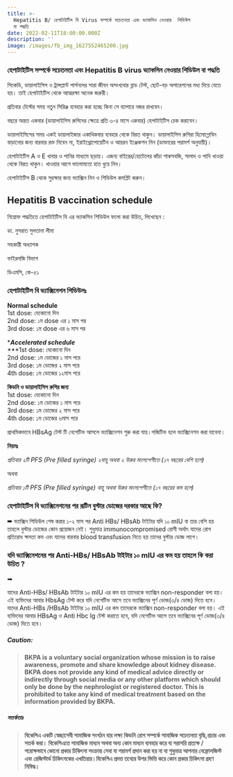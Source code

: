 ```yaml
---
title: >-
  Hepatitis B/ হেপাটাইটিস বি Virus সম্পর্কে সচেতনতা এবং ভ্যাকসিন নেওয়ার  শিডিউল
  বা পদ্ধতি
date: 2022-02-11T18:00:00.000Z
description: ''
image: /images/fb_img_1627552465200.jpg
---
```


### হেপাটাইটিস সম্পর্কে সচেতনতা এবং Hepatitis B virus ভ্যাকসিন নেওয়ার  শিডিউল বা পদ্ধতি

সিকেডি, ডায়ালাইসিস ও ট্রান্সপ্লান্ট পার্সনদের সারা জীবন অসংখ্যবার ব্লাড টেস্ট, ছোট-বড় অপারেশনের মধ্য দিয়ে যেতে হয়। তাই হেপাটাইটিস থেকে আত্মরক্ষা অনেক জরুরী।

প্রতিবার টেস্টের সময় নতুন সিরিঞ্জ ব্যবহার করা হচ্ছে কিনা সে ব্যাপারে নজর রাখবেন।

বছরে অন্তত একবার (ডায়ালাইসিস রুগিদের ক্ষেত্রে প্রতি ৩-৪ মাসে একবার) হেপাটাইটিস চেক করাবেন।

ডায়ালাইসিসের সময় একই ডায়ালাইজার একাধিকবার ব্যবহার থেকে বিরত থাকুন। ডায়ালাইসিস রুগিরা হিমোগ্লোবিন বাড়ানোর জন্য বারবার রক্ত নিবেন না, ইরাইথ্রোপোয়েটিন ও আয়রন ইঞ্জেকশন নিন (ডাক্তারের পরামর্শ অনুযায়ী)।

হেপাটাইটিস A ও E খাবার ও পানির মাধ্যমে ছড়ায়। এজন্য বাইরের/হোটেলের কাঁচা শাকসবজি, সালাদ ও পানি খাওয়া থেকে বিরত থাকুন। খাওয়ার আগে ভালোমতো হাত ধুয়ে নিন।

হেপাটাইটিস B থেকে সুরক্ষার জন্য ভ্যাক্সিন নিন ও শিডিউল কমপ্লিট করুন।

## Hepatitis B vaccination schedule

নিম্নোক্ত পদ্ধতিতে হেপাটাইটিস বি এর ভ্যাকসিন শিডিউল ফলো করা উচিত, লিখেছেন :

ডা. নুসরাত সুলতানা লীমা

সহকারী অধ্যাপক

ভাইরলজি বিভাগ

ডিএমসি, কে-৫১

### হেপাটাইটিস বি ভ্যাক্সিনেশন শিডিউলঃ

**Normal schedule**\
1st dose: যেকোনো দিন\
2nd dose: ১ম dose এর ১ মাস পর\
3rd dose: ১ম dose এর ৬ মাস পর

\****Accelerated schedule***\
*\**1st dose: যেকোনো দিন\
2nd dose: ১ম ডোজের ১ মাস পরে\
3rd dose: ১ম ডোজের ২ মাস পরে\
4th dose: ১ম ডোজের ১২মাস পরে

**কিডনি ও ডায়ালাইসিস রুগির জন্য**\
1st dose: যেকোনো দিন\
2nd dose: ১ম ডোজের ১ মাস পরে\
3rd dose: ১ম ডোজের ২ মাস পরে\
4th dose: ১ম ডোজের ৬মাস পরে

প্রাথমিকভাবে HBsAg টেস্ট টি নেগেটিভ আসলে ভ্যাক্সিনেশন শুরু করা যায়।পজিটিভ হলে ভ্যাক্সিনেশন করা যাবেনা।

**নিয়মঃ**

*প্রতিবার ২টি PFS (Pre filled syringe) ২বাহু অথবা ২ উরুর মাংসপেশীতে (১৭ বছরের বেশি হলে)*

অথবা

*প্রতিবার ১টি PFS (Pre filled syringe) বাহু অথবা উরুর মাংসপেশীতে (১৭ বছরের কম হলে)*

### হেপাটাইটিস বি ভ্যাক্সিনেশনের পর রূটিন বুস্টার ডোজের দরকার আছে কি?

➡ ভ্যাক্সিন শিডিউল শেষ করার ১-২ মাস পর Anti HBs/ HBsAb টাইটার যদি ১০ mIU বা তার বেশি হয় তাহলে বুস্টার ডোজের কোন প্রয়োজন নেই। শুধুমাত্র immunocompromised রোগী অর্থাৎ যাদের রোগ প্রতিরোধ ক্ষমতা কম এবং যাদের বারবার blood transfusion নিতে হয় তাদের বুস্টার ডোজ লাগে।

### যদি ভ্যাক্সিনেশনের পর Anti-HBs/ HBsAb টাইটার ১০ mIU এর কম হয় তাহলে কি করা উচিত ?

➡

যাদের Anti-HBs/ HBsAb টাইটার ১০ mIU এর কম হয় তাদেরকে ভ্যাক্সিন non-responder বলা হয়। এই ব্যক্তিদের আবার HbsAg টেস্ট করে যদি নেগেটিভ আসে তবে ভ্যাক্সিনের পূর্ণ ডোজ(৩/৪ ডোজ) দিতে হবে। যাদের Anti-HBs /HBsAb টাইটার ১০ mIU এর কম তাদেরকে ভ্যাক্সিন non-responder বলা হয়। এই ব্যক্তিদের আবার HBsAg ও Anti Hbc Ig টেস্ট করাতে হবে, যদি নেগেটিভ আসে তবে ভ্যাক্সিনের পূর্ণ ডোজ(৩/৪ ডোজ) দিতে হবে।

##### **Caution:**

> **BKPA is a voluntary social organization whose mission is to raise awareness, promote and share knowledge about kidney disease. BKPA does not provide any kind of medical advice directly or indirectly through social media or any other platform which should only be done by the nephrologist or registered doctor. This is prohibited to take any kind of medical treatment based on the information provided by BKPA.**

##### **সতর্কতাঃ**

> **বিকেপিএ একটি স্বেচ্ছাসেবী সামাজিক সংগঠন যার লক্ষ্য কিডনি রোগ সম্পর্কে সামাজিক সচেতনতা বৃদ্ধি,প্রচার এবং সতর্ক করা। বিকেপিএতে সামাজিক মাধ্যম অথবা অন্য কোন মাধ্যম ব্যবহার করে বা সরাসরি প্রত্যক্ষ / পরোক্ষভাবে কোনো প্রকার চিকিৎসা সংক্রান্ত সেবা বা পরামর্শ প্রদান করা হয় না যা শুধুমাত্র আপনার নেফ্রোলজিস্ট এবং রেজিস্টার্ড চিকিৎসকের এখতিয়ার।বিকেপিএ প্রদত্ত তথ্যের উপর ভিত্তি করে কোন প্রকার চিকিৎসা গ্রহণ নিষিদ্ধ।**
